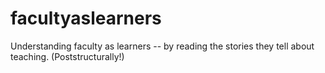 # facultyaslearners
Understanding faculty as learners -- by reading the stories they tell about teaching. (Poststructurally!)
